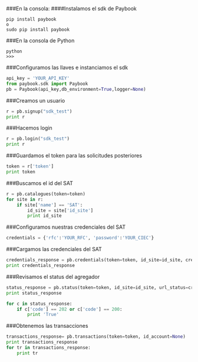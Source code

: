 ###En la consola:
####Instalamos el sdk de Paybook
```
pip install paybook  
o  
sudo pip install paybook
```

###En la consola de Python
```
python
>>>
```

###Configuramos las llaves e instanciamos el sdk
```python
api_key = 'YOUR_API_KEY'  
from paybook.sdk import Paybook  
pb = Paybook(api_key,db_environment=True,logger=None)
```

###Creamos un usuario
```python
r = pb.signup("sdk_test")
print r  
```

###Hacemos login
```python
r = pb.login("sdk_test")
print r  
```

###Guardamos el token para las solicitudes posteriores
```python
token = r['token']
print token
```

###Buscamos el id del SAT
```python
r = pb.catalogues(token=token)  
for site in r:  
    if site['name'] == 'SAT':  
        id_site = site['id_site']
        print id_site
```
###Configuramos nuestras credenciales del SAT
```python
credentials = {'rfc':'YOUR_RFC', 'password':'YOUR_CIEC'}
```

###Cargamos las credenciales del SAT
```python
credentials_response = pb.credentials(token=token, id_site=id_site, credentials=credentials)
print credentials_response
```

###Revisamos el status del agregador
```python  
status_response = pb.status(token=token, id_site=id_site, url_status=credentials_response['status']) 
print status_response 
```

```python
for c in status_response:
    if c['code'] == 202 or c['code'] == 200:
        print 'True'
```

###Obtenemos las transacciones
```python
transactions_response= pb.transactions(token=token, id_account=None)
print transactions_response
for tr in transactions_response:
    print tr
```
